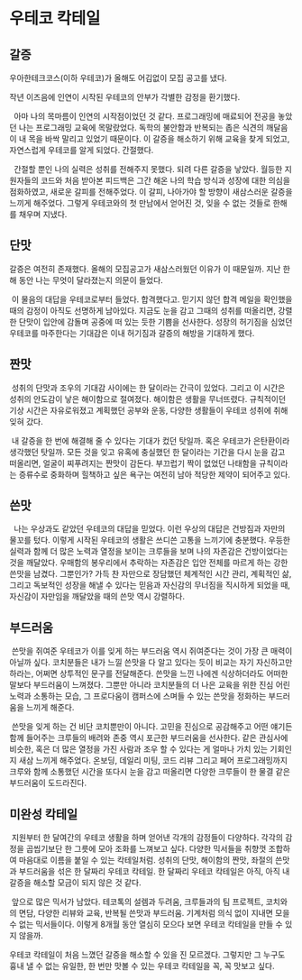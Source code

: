 # 우테코 칵테일

## 갈증
우아한테크코스(이하 우테코)가 올해도 어김없이 모집 공고를 냈다.

작년 이즈음에 인연이 시작된 우테코의 안부가 각별한 감정을 환기했다.

&nbsp; 아마 나의 목마름이 인연의 시작점이었던 것 같다. 프로그래밍에 매료되어 전공을 놓았던 나는 프로그래밍 교육에 목말랐었다. 독학의 불안함과 반복되는 좁은 식견의 깨달음이 내 목을 바싹 말리고 있었기 때문이다. 이 갈증을 해소하기 위해 교육을 찾게 되었고, 자연스럽게 우테코를 알게 되었다. 간절했다. 



&nbsp; 간절할 뿐인 나의 실력은 성취를 전해주지 못했다. 되려 다른 갈증을 낳았다. 월등한 지원자들의 코드와 처음 받아본 피드백은 그간 해온 나의 학습 방식과 성장에 대한 의심을 점화하였고, 새로운 갈피를 전해주었다. 이 갈피, 나아가야 할 방향이 새삼스러운 갈증을 느끼게 해주었다. 그렇게 우테코와의 첫 만남에서 얻어진 것, 잊을 수 없는 것들로 한해를 채우며 지냈다.



## 단맛
 갈증은 여전히 존재했다. 올해의 모집공고가 새삼스러웠던 이유가 이 때문일까. 지난 한 해 동안 나는 무엇이 달라졌는지 의문이 들었다. 

 

&nbsp;이 물음의 대답을 우테코로부터 들었다. 합격했다고. 믿기지 않던 합격 메일을 확인했을 때의 감정이 아직도 선명하게 남아있다. 지금도 눈을 감고 그때의 성취를 떠올리면, 강렬한 단맛이 입안에 감돌며 공중에 떠 있는 듯한 기쁨을 선사한다. 성장의 허기짐을 심었던 우테코를 마주한다는 기대감은 이내 허기짐과 갈증의 해방을 기대하게 했다.



## 짠맛
&nbsp;성취의 단맛과 조우의 기대감 사이에는 한 달이라는 간극이 있었다. 그리고 이 시간은 성취의 안도감이 낳은 해이함으로 절여졌다. 해이함은 생활을 무너뜨렸다. 규칙적이던 기상 시간은 자유로워졌고 계획했던 공부와 운동, 다양한 생활들이 우테코 성취에 취해 잊혀 갔다. 

 

&nbsp;내 갈증을 한 번에 해결해 줄 수 있다는 기대가 컸던 탓일까. 혹은 우테코가 은탄환이라 생각했던 탓일까. 모든 것을 잊고 유혹에 충실했던 한 달이라는 기간을 다시 눈을 감고 떠올리면, 얼굴이 찌푸려지는 짠맛이 감돈다. 부끄럽기 짝이 없었던 나태함을 규칙이라는 증류수로 중화하며 힐책하고 싶은 욕구는 여전히 남아 적당한 제약이 되어주고 있다.



## 쓴맛
&nbsp; 나는 우상과도 같았던 우테코의 대답을 믿었다. 이런 우상의 대답은 건방짐과 자만의 물꼬를 텄다. 이렇게 시작된 우테코의 생활은 쓰디쓴 고통을 느끼기에 충분했다. 우등한 실력과 함께 더 많은 노력과 열정을 보이는 크루들을 보며 나의 자존감은 건방이었다는 것을 깨달았다. 우매함의 봉우리에서 추락하는 자존감은 입안 전체를 마르게 하는 강한 쓴맛을 남겼다. 그뿐인가? 가득 찬 자만으로 장담했던 체계적인 시간 관리, 계획적인 삶, 그리고 독보적인 성장을 해낼 수 있다는 믿음과 자신감의 무너짐을 직시하게 되었을 때, 자신감이 자만임을 깨달았을 때의 쓴맛 역시 강렬하다.



## 부드러움
&nbsp;쓴맛을 쥐여준 우테코가 이를 잊게 하는 부드러움 역시 쥐여준다는 것이 가장 큰 매력이 아닐까 싶다. 코치분들은 내가 느낄 쓴맛을 다 알고 있다는 듯이 비교는 자기 자신하고만 하라는, 어쩌면 상투적인 문구를 전달해준다. 쓴맛을 느낀 나에겐 식상하더라도 어떠한 말보다 부드러움이 느껴졌다. 그뿐만 아니라 코치분들의 더 나은 교육을 위한 진심 어린 노력과 소통하는 모습, 그 프로다움이 캠퍼스에 스며들 수 있는 쓴맛을 정화하는 부드러움을 느끼게 해준다.



&nbsp;쓴맛을 잊게 하는 건 비단 코치뿐만이 아니다. 고민을 진심으로 공감해주고 어떤 얘기든 함께 들어주는 크루들의 배려와 존중 역시 포근한 부드러움을 선사한다. 같은 관심사에 비슷한, 혹은 더 많은 열정을 가진 사람과 조우 할 수 있다는 게 얼마나 가치 있는 기회인지 새삼 느끼게 해주었다. 온보딩, 데일리 미팅, 코드 리뷰 그리고 페어 프로그래밍까지 크루와 함께 소통했던 시간을 또다시 눈을 감고 떠올리면 다양한 크루들이 한 물결 같은 부드러움이 도드라진다.



## 미완성 칵테일
&nbsp;지원부터 한 달여간의 우테코 생활을 하며 얻어낸 각개의 감정들이 다양하다. 각각의 감정을 곱씹기보단 한 그릇에 모아 조화를 느껴보고 싶다. 다양한 믹서들을 취향껏 조합하여 마음대로 이름을 붙일 수 있는 칵테일처럼. 성취의 단맛, 해이함의 짠맛, 좌절의 쓴맛과 부드러움을 섞은 한 달짜리 우테코 칵테일. 한 달짜리 우테코 칵테일은 아직, 아직 내 갈증을 해소할 모금이 되지 않은 것 같다.



&nbsp;앞으로 많은 믹서가 남았다. 테코톡의 설렘과 두려움, 크루들과의 팀 프로젝트, 코치와의 면담, 다양한 리뷰와 교육, 반복될 쓴맛과 부드러움. 기계처럼 의식 없이 지내면 모을 수 없는 믹서들이다. 이렇게 8개월 동안 열심히 모으다 보면 우테코 칵테일을 만들 수 있지 않을까. 

 

 우테코 칵테일이 처음 느꼈던 갈증을 해소할 수 있을 진 모르겠다. 그렇지만 그 누구도 흉내 낼 수 없는 유일한, 한 번만 맛볼 수 있는 우테코 칵테일을 꼭, 꼭 맛보고 싶다.
